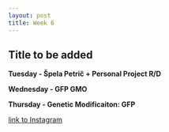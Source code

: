 ```yaml
---
layout: post
title: Week 6
---
```


## Title to be added 


**Tuesday - Špela Petrič + Personal Project R/D**



**Wednesday - GFP GMO**



**Thursday - Genetic Modificaiton: GFP**




[link to Instagram ](https://www.instagram.com/carolina.minana/)